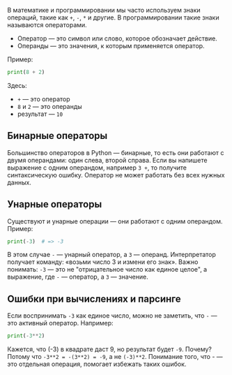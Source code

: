 В математике и программировании мы часто используем знаки операций, такие как `+`, `-`, `*` и другие. В программировании такие знаки называются операторами.

- Оператор — это символ или слово, которое обозначает действие.
- Операнды — это значения, к которым применяется оператор.

Пример:

```python
print(8 + 2)
```

Здесь:

- `+` — это оператор
- `8` и `2` — это операнды
- результат — `10`

## Бинарные операторы

Большинство операторов в Python — бинарные, то есть они работают с двумя операндами: один слева, второй справа. Если вы напишете выражение с одним операндом, например `3 +`, то получите синтаксическую ошибку. Оператор не может работать без всех нужных данных.

## Унарные операторы

Существуют и унарные операции — они работают с одним операндом. Пример:

```python
print(-3)  # => -3
```

В этом случае `-` — унарный оператор, а `3` — операнд. Интерпретатор получает команду: «возьми число 3 и измени его знак». Важно понимать: `-3` — это не "отрицательное число как единое целое", а выражение, где `-` — оператор, а `3` — значение.

## Ошибки при вычислениях и парсинге

Если воспринимать `-3` как единое число, можно не заметить, что `-` — это активный оператор. Например:

```python
print(-3**2)
```

Кажется, что (-3) в квадрате даст 9, но результат будет `-9`. Почему? Потому что `-3**2 = -(3**2) = -9`, а не `(-3)**2`. Понимание того, что - — это отдельная операция, помогает избежать таких ошибок.
